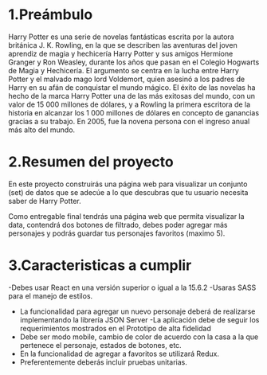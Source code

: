 
# 1.Preámbulo
  Harry Potter es una serie de novelas fantásticas escrita por la autora británica J. K. Rowling, en la que se describen las aventuras del joven aprendiz de magia y hechicería Harry Potter y sus amigos Hermione Granger y Ron Weasley, durante los años que pasan en el Colegio Hogwarts de Magia y Hechicería. El argumento se centra en la lucha entre Harry Potter y el malvado mago lord Voldemort, quien asesinó a los padres de Harry en su afán de conquistar el mundo mágico.
El éxito de las novelas ha hecho de la marca Harry Potter una de las más exitosas del mundo, con un valor de 15 000 millones de dólares, y a Rowling la primera escritora de la historia en alcanzar los 1 000 millones de dólares en concepto de ganancias gracias a su trabajo. En 2005, fue la novena persona con el ingreso anual más alto del mundo.


# 2.Resumen del proyecto
  En este proyecto construirás una página web para visualizar un conjunto (set) de datos que se adecúe a lo que descubras que tu usuario necesita saber de Harry Potter.
  
Como entregable final tendrás una página web que permita visualizar la data, contendrá dos botones de filtrado, debes poder agregar más personajes y podrás guardar tus personajes favoritos (maximo 5).

# 3.Caracteristicas a cumplir
  -Debes usar React en una versión superior o igual a la 15.6.2 
-Usaras SASS para el manejo de estilos.
- La funcionalidad para agregar un nuevo personaje deberá de
realizarse implementando la librería JSON Server
-La aplicación debe de seguir los requerimientos mostrados en el
Prototipo de alta fidelidad 
- Debe ser modo mobile, cambio de color de acuerdo con la casa a la
que pertenece el personaje, estados de botones, etc.
- En la funcionalidad de agregar a favoritos se utilizará Redux.
- Preferentemente deberás incluir pruebas unitarias.


